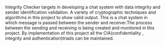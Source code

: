 Integrity Checker targets in developing a chat system with data integrity and sender identification validation. A variety of cryptographic techniques and algorithms in this project to show valid output. 
This is a chat system in which message is passed between the sender and receiver.The process between the sending and receiving is being created and monitored in this project.
By implementation of this project all the CIA(confidentiality , integrity and authentication)triads can be maintained.
